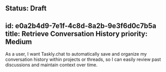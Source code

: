 Status: Draft
---
id: e0a2b4d9-7e1f-4c8d-8a2b-9e3f6d0c7b5a
title: Retrieve Conversation History
priority: Medium
---
As a user, I want Taskly.chat to automatically save and organize my conversation history within projects or threads, so I can easily review past discussions and maintain context over time.
